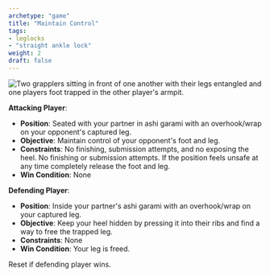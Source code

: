 ```yaml
---
archetype: "game"
title: "Maintain Control"
tags: 
- leglocks
- "straight ankle lock"
weight: 2
draft: false
---
```

![Two grapplers sitting in front of one another with their legs entangled and one players foot trapped in the other player's armpit.](/images/ashi_garami.webp?lightbox=True)

**Attacking Player**:
  * **Position**: Seated with your partner in ashi garami with an overhook/wrap on your opponent's captured leg.
  * **Objective**: Maintain control of your opponent's foot and leg.
  * **Constraints**: No finishing, submission attempts, and no exposing the heel. No finishing or submission attempts. If the position feels unsafe at any time completely release the foot and leg.
  * **Win Condition**: None

**Defending Player**:
  * **Position**: Inside your partner's ashi garami with an overhook/wrap on your captured leg.
  * **Objective**: Keep your heel hidden by pressing it into their ribs and find a way to free the trapped leg.
  * **Constraints**: None
  * **Win Condition**: Your leg is freed.

  Reset if defending player wins.
